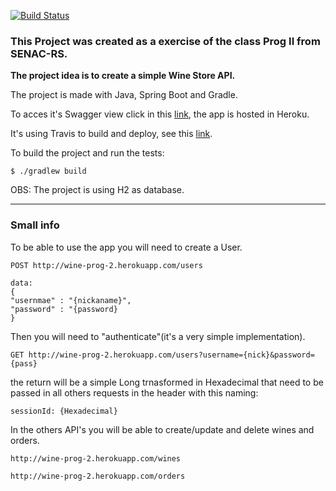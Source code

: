 [![Build Status](https://travis-ci.org/willmenn/wine.svg?branch=master)](https://travis-ci.org/willmenn/wine)

### This Project was created as a exercise of the class Prog II from SENAC-RS.

**The project idea is to create a simple Wine Store API.**

The project is made with Java, Spring Boot and Gradle.

To acces it's Swagger view click in this [link](ine-prog-2.herokuapp.com), the app is hosted in Heroku.

It's using Travis to build and deploy, see this [link](https://travis-ci.org/willmenn/wine).

To build the project and run the tests:

```
$ ./gradlew build
```

OBS: The project is using H2 as database.

----

### Small info

To be able to use the app you will need to create a User.
```
POST http://wine-prog-2.herokuapp.com/users

data:
{
"usernmae" : "{nickaname}",
"password" : "{password}
}
```

Then you will need to "authenticate"(it's a very simple implementation).

```
GET http://wine-prog-2.herokuapp.com/users?username={nick}&password={pass}
```

the return will be a simple Long trnasformed in Hexadecimal that need to be passed in all others requests in the header with this naming:

```
sessionId: {Hexadecimal}
```

In the others API's you will be able to create/update and delete wines and orders.

````
http://wine-prog-2.herokuapp.com/wines

http://wine-prog-2.herokuapp.com/orders
